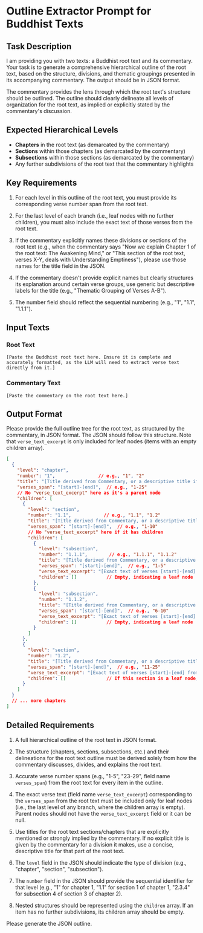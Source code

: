 # Outline Extractor Prompt for Buddhist Texts

## Task Description

I am providing you with two texts: a Buddhist root text and its commentary. Your task is to generate a comprehensive hierarchical outline of the root text, based on the structure, divisions, and thematic groupings presented in its accompanying commentary. The output should be in JSON format.

The commentary provides the lens through which the root text's structure should be outlined. The outline should clearly delineate all levels of organization for the root text, as implied or explicitly stated by the commentary's discussion.

## Expected Hierarchical Levels

- **Chapters** in the root text (as demarcated by the commentary)
- **Sections** within those chapters (as demarcated by the commentary)
- **Subsections** within those sections (as demarcated by the commentary)
- Any further subdivisions of the root text that the commentary highlights

## Key Requirements

1. For each level in this outline of the root text, you must provide its corresponding verse number span from the root text.

2. For the last level of each branch (i.e., leaf nodes with no further children), you must also include the exact text of those verses from the root text.

3. If the commentary explicitly names these divisions or sections of the root text (e.g., when the commentary says "Now we explain Chapter 1 of the root text: The Awakening Mind," or "This section of the root text, verses X-Y, deals with Understanding Emptiness"), please use those names for the title field in the JSON.

4. If the commentary doesn't provide explicit names but clearly structures its explanation around certain verse groups, use generic but descriptive labels for the title (e.g., "Thematic Grouping of Verses A-B").

5. The number field should reflect the sequential numbering (e.g., "1", "1.1", "1.1.1").

## Input Texts

### Root Text

```
[Paste the Buddhist root text here. Ensure it is complete and accurately formatted, as the LLM will need to extract verse text directly from it.]
```

### Commentary Text

```
[Paste the commentary on the root text here.]
```

## Output Format

Please provide the full outline tree for the root text, as structured by the commentary, in JSON format. The JSON should follow this structure. Note that `verse_text_excerpt` is only included for leaf nodes (items with an empty children array).

```json
[
  {
    "level": "chapter",
    "number": "1",                // e.g., "1", "2"
    "title": "[Title derived from Commentary, or a descriptive title if none in Commentary]",
    "verses_span": "[start]-[end]",  // e.g., "1-25"
    // No "verse_text_excerpt" here as it's a parent node
    "children": [
      {
        "level": "section",
        "number": "1.1",            // e.g., "1.1", "1.2"
        "title": "[Title derived from Commentary, or a descriptive title if none in Commentary]",
        "verses_span": "[start]-[end]",  // e.g., "1-10"
        // No "verse_text_excerpt" here if it has children
        "children": [
          {
            "level": "subsection",
            "number": "1.1.1",        // e.g., "1.1.1", "1.1.2"
            "title": "[Title derived from Commentary, or a descriptive title if none in Commentary]",
            "verses_span": "[start]-[end]",  // e.g., "1-5"
            "verse_text_excerpt": "[Exact text of verses [start]-[end] from the Root Text, as this is a leaf node]",  // Included for leaf nodes
            "children": []           // Empty, indicating a leaf node
          },
          {
            "level": "subsection",
            "number": "1.1.2",
            "title": "[Title derived from Commentary, or a descriptive title if none in Commentary]",
            "verses_span": "[start]-[end]",  // e.g., "6-10"
            "verse_text_excerpt": "[Exact text of verses [start]-[end] from the Root Text, as this is a leaf node]",  // Included for leaf nodes
            "children": []           // Empty, indicating a leaf node
          }
        ]
      },
      {
        "level": "section",
        "number": "1.2",
        "title": "[Title derived from Commentary, or a descriptive title if none in Commentary]",
        "verses_span": "[start]-[end]",  // e.g., "11-25"
        "verse_text_excerpt": "[Exact text of verses [start]-[end] from the Root Text, if this section has NO children and is a leaf node]",  // Example if this section were a leaf
        "children": []               // If this section is a leaf node, otherwise it would have children.
      }
    ]
  }
  // ... more chapters
]
```

## Detailed Requirements

1. A full hierarchical outline of the root text in JSON format.

2. The structure (chapters, sections, subsections, etc.) and their delineations for the root text outline must be derived solely from how the commentary discusses, divides, and explains the root text.

3. Accurate verse number spans (e.g., "1-5", "23-29", field name `verses_span`) from the root text for every item in the outline.

4. The exact verse text (field name `verse_text_excerpt`) corresponding to the `verses_span` from the root text must be included only for leaf nodes (i.e., the last level of any branch, where the children array is empty). Parent nodes should not have the `verse_text_excerpt` field or it can be null.

5. Use titles for the root text sections/chapters that are explicitly mentioned or strongly implied by the commentary. If no explicit title is given by the commentary for a division it makes, use a concise, descriptive title for that part of the root text.

6. The `level` field in the JSON should indicate the type of division (e.g., "chapter", "section", "subsection").

7. The `number` field in the JSON should provide the sequential identifier for that level (e.g., "1" for chapter 1, "1.1" for section 1 of chapter 1, "2.3.4" for subsection 4 of section 3 of chapter 2).

8. Nested structures should be represented using the `children` array. If an item has no further subdivisions, its children array should be empty.

Please generate the JSON outline.
